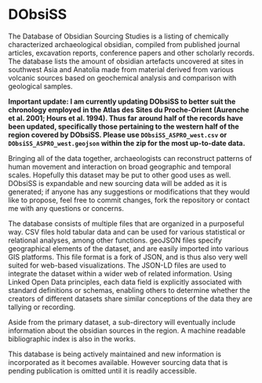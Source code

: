 DObsiSS
=======

The Database of Obsidian Sourcing Studies is a listing of chemically characterized archaeological obsidian, compiled from published journal articles, excavation reports, conference papers and other scholarly records. The database lists the amount of obsidian artefacts uncovered at sites in southwest Asia and Anatolia made from material derived from various volcanic sources based on geochemical analysis and comparison with geological samples.

**Important update: I am currently updating DObsiSS to better suit the chronology employed in the Atlas des Sites du Proche-Orient (Aurenche et al. 2001; Hours et al. 1994). Thus far around half of the records have been updated, specifically those pertaining to the western half of the region covered by DObsiSS. Please use `DObsiSS_ASPRO_west.csv` or `DObsiSS_ASPRO_west.geojson` within the zip for the most up-to-date data.**

Bringing all of the data together, archaeologists can reconstruct patterns of human movement and interaction on broad geographic and temporal scales. Hopefully this dataset may be put to other good uses as well. DObsiSS is expandable and new sourcing data will be added as it is generated; if anyone has any suggestions or modifications that they would like to propose, feel free to commit changes, fork the repository or contact me with any questions or concerns.

The database consists of multiple files that are organized in a purposeful way. CSV files hold tabular data and can be used for various statistical or relational analyses, among other functions. geoJSON files specify geographical elements of the dataset, and are easily imported into various GIS platforms. This file format is a fork of JSON, and is thus also very well suited for web-based visualizations. The JSON-LD files are used to integrate the dataset within a wider web of related information. Using Linked Open Data principles, each data field is explicitly associated with standard definitions or schemas, enabling others to determine whether the creators of different datasets share similar conceptions of the data they are tallying or recording. 

Aside from the primary dataset, a sub-directory will eventually include information about the obsidian sources in the region. A machine readable bibliographic index is also in the works. 

This database is being actively maintained and new information is incorporated as it becomes available. However sourcing data that is pending publication is omitted until it is readily accessible. 
